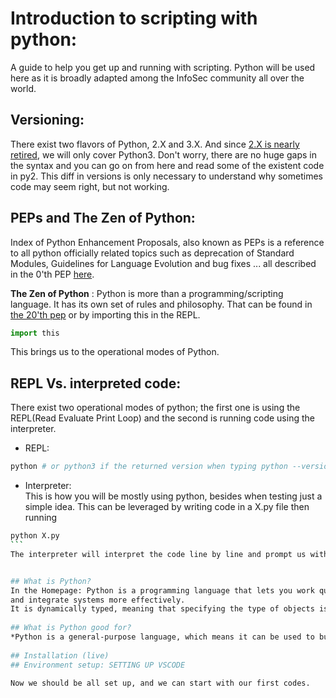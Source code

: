 # Introduction to scripting with python:  
A guide to help you get up and running with scripting. Python will be used here as it is broadly adapted among the InfoSec community all over the world.  
## Versioning:  
There exist two flavors of Python, 2.X and 3.X. And since [2.X is nearly retired](https://pythonclock.org/), we will only cover Python3. Don't worry, there are no huge gaps in the syntax and you can go on from here and read some of the existent code in py2. This diff in versions is only necessary to understand why sometimes code may seem right, but not working.  
  
## PEPs and The Zen of Python:  
Index of Python Enhancement Proposals, also known as PEPs is a reference to all python officially related topics such as deprecation of Standard Modules, Guidelines for Language Evolution and bug fixes ... all described in the 0'th PEP [here](https://www.python.org/dev/peps/).  

**The Zen of Python** : Python is more than a programming/scripting language. It has its own set of rules and philosophy. That can be found in [the 20'th pep](https://www.python.org/dev/peps/pep-0020/) or by importing this in the REPL.  
```python
import this
```  
This brings us to the operational modes of Python.  
## **REPL Vs. interpreted code**:  
There exist two operational modes of python; the first one is using the REPL(Read Evaluate Print Loop) and the second is running code using the interpreter.  
* REPL: 
```bash
python # or python3 if the returned version when typing python --version is 2.X
```  
* Interpreter:  
This is how you will be mostly using python, besides when testing just a simple idea. This can be leveraged by writing code in a X.py file then running 
````bash
python X.py
```  
The interpreter will interpret the code line by line and prompt us with output if it has any side effects related to STDOUT.  


## What is Python?  
In the Homepage: Python is a programming language that lets you work quickly
and integrate systems more effectively.  
It is dynamically typed, meaning that specifying the type of objects is not necessary. It is also used for heavy scripting besides the plethora of other fields since its huge community is always shipping more useful packages(we will talk about packaging and modules later on the course).  
  
## What is Python good for?
*Python is a general-purpose language, which means it can be used to build just about anything, which will be made easy with the right tools/libraries. Professionally, Python is great for backend web development, data analysis, artificial intelligence, and scientific computing.*  
  
## Installation (live)  
## Environment setup: SETTING UP VSCODE  

Now we should be all set up, and we can start with our first codes.

